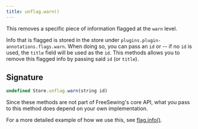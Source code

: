 ```yaml
---
title: unflag.warn()
---
```


This removes a specific piece of information flagged at the `warn` level.

Info that is flagged is stored in the store under `plugins.plugin-annotations.flags.warn`.
When doing so, you can pass an `id` or -- if no `id` is used, the `title` field will be used as the `id`.
This methods allows you to remove this flagged info by passing said `id` (or `title`).

## Signature

```js
undefined Store.unflag.warn(string id)
```

Since these methods are not part of FreeSewing's core API, what you pass to this method does depend on your own implementation.

For a more detailed example of how we use this, see [flag.info()](/reference/store-methods/flag.info).

